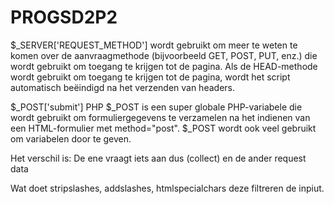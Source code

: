 # PROGSD2P2

$_SERVER['REQUEST_METHOD'] wordt gebruikt om meer te weten te komen over de aanvraagmethode (bijvoorbeeld GET, POST, PUT, enz.) die wordt gebruikt om toegang te krijgen tot de pagina. Als de HEAD-methode wordt gebruikt om toegang te krijgen tot de pagina, wordt het script automatisch beëindigd na het verzenden van headers.

$_POST['submit']
PHP $_POST is een super globale PHP-variabele die wordt gebruikt om formuliergegevens te verzamelen na het indienen van een HTML-formulier met method="post". $_POST wordt ook veel gebruikt om variabelen door te geven.

Het verschil is:
De ene vraagt iets aan dus (collect) en de ander request data 

Wat doet stripslashes, addslashes, htmlspecialchars
deze filtreren de inpiut.
